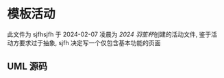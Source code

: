 # 模板活动

此文件为 sjfhsjfh 于 2024-02-07 凌晨为 *2024 羽笙杯*创建的活动文件, 鉴于活动方要求过于抽象, sjfh 决定写一个仅包含基本功能的页面

## UML 源码

```uml
```
